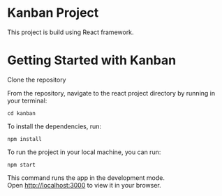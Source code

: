 # Kanban Project
This project is build using React framework.

# Getting Started with Kanban

Clone the repository

From the repository, navigate to the react project directory by running in your terminal:

`cd kanban`

To install the dependencies, run:

`npm install`

To run the project in your local machine, you can run:

`npm start`

This command runs the app in the development mode.\
Open [http://localhost:3000](http://localhost:3000) to view it in your browser.

